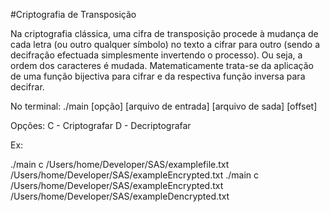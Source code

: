 #Criptografia de Transposição

Na criptografia clássica, uma cifra de transposição procede à mudança de cada letra (ou outro qualquer símbolo) no texto a cifrar para outro (sendo a decifração efectuada simplesmente invertendo o processo). Ou seja, a ordem dos caracteres é mudada. Matematicamente trata-se da aplicação de uma função bijectiva para cifrar e da respectiva função inversa para decifrar.

No terminal: ./main [opção] [arquivo de entrada] [arquivo de sada] [offset]

Opções: C - Criptografar D - Decriptografar

Ex:

./main c /Users/home/Developer/SAS/examplefile.txt /Users/home/Developer/SAS/exampleEncrypted.txt
./main c /Users/home/Developer/SAS/exampleEncrypted.txt /Users/home/Developer/SAS/exampleDencrypted.txt
